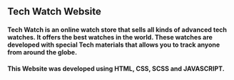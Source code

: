 ## Tech Watch Website

#### Tech Watch is an online watch store that sells all kinds of advanced tech watches. It offers the best watches in the world. These watches are developed with special Tech materials that allows you to track anyone from around the globe.

#### This Website was developed using HTML, CSS, SCSS and JAVASCRIPT.
